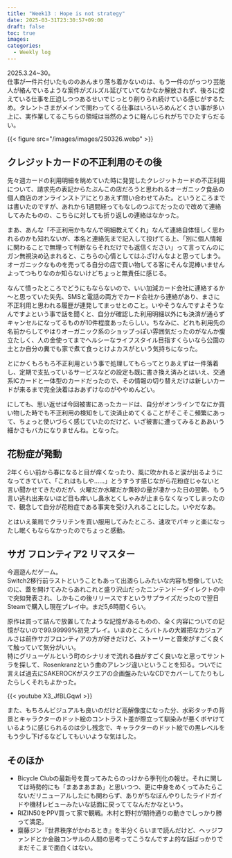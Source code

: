 ```yaml
---
title: "Week13 : Hope is not strategy"
date: 2025-03-31T23:30:57+09:00
draft: false
toc: true
images:
categories:
  - Weekly log
---
```


2025.3.24~30。  
仕事が一件片付いたもののあんまり落ち着かないのは、もう一件のがっつり芸能人が絡んでいるような案件がズルズル延びていてなかなか解放されず、後ろに控えている仕事を圧迫しつつあるせいでじっとり削りられ続けている感じがするため。タレントさまがメインで関わってくる仕事はいろいろめんどくさい事が多い上に、実作業してるこちらの領域は当然のように軽んじられがちでひたすらだるい。

{{< figure src="/images/images/250326.webp" >}}

<!--more-->

## クレジットカードの不正利用のその後

先々週カードの利用明細を眺めていた時に発覚したクレジットカードの不正利用について、請求先の表記からたぶんこの店だろうと思われるオーガニック食品の個人商店のオンラインストアにとりあえず問い合わせてみた。というところまでは書いたのですが、あれから1週間経ってもなしのつぶてだったので改めて連絡してみたものの、こちらに対しても折り返しの連絡はなかった。

まあ、あんな「不正利用かもなんで明細教えてくれ」なんて連絡自体怪しく思われるのかも知れないが、本名と連絡先まで記入して投げてる上、「別に個人情報に関わることで無理って判断ならそれだけでも返信ください」って言ってんのにガン無視決め込まれると、こちらの心情としてはふざけんなよと思ってしまう。オーガニックなものを売ってる自分の店で買い物してる客にそんな泥棒いませんよってつもりなのか知らないけどちょっと無責任に感じる。

なんて憤ったところでどうにもならないので、いい加減カード会社に連絡するか～と思っていた矢先、SMSと電話の両方でカード会社から連絡があり、まさに不正利用と思われる履歴が連発してまっせとのこと。いやそうなんですよそうなんですよという事で話を聞くと、自分が確認した利用明細以外にも決済が通らずキャンセルになってるものが10件程度あったらしい。ちなみに、どれも利用先の名前からしてやはりオーガニック系のショップっぽい雰囲気だったのがなんか腹立たしく、人の金使ってまでヘルシーなライフスタイル目指すくらいなら公園の土とか自分の糞でも家で煮て食っとけよカスがという気持ちになった。

とにかくもろもろ不正利用という事で処理してもらってとりあえずは一件落着し、定期で支払っているサービスなどの設定も既に書き換え済みとはいえ、交通系ICカードと一体型のカードだったので、その情報の切り替えだけは新しいカードが来るまで完全決着はおあずけなのがややめんどい。

にしても、思い返せば今回被害にあったカードは、自分がオンラインでなにか買い物した時でも不正利用の検知をして決済止めてくることがそこそこ頻繁にあって、ちょっと使いづらく感じていたのだけど、いざ被害に遭ってみるとああいう細かさもバカになりませんね。となった。

## 花粉症が発動

2年くらい前から春になると目が痒くなったり、風に吹かれると涙が出るようになってきていて、「これはもしや……」とうすうす感じながら花粉症じゃないと言い聞かせてきたのだが、火曜だか水曜だか黄砂の量が凄かった日の翌朝、もう言い逃れ出来ないほど目も痒いし鼻水とくしゃみが止まらなくなってしまったので、観念して自分が花粉症である事実を受け入れることにした。いやだなあ。

とはいえ薬局でクラリチンを買い服用してみたところ、速攻でパキッと楽になったし眠くもならなかったのでちょっと感動。

## サガ フロンティア2 リマスター

今週遊んだゲーム。  
Switch2移行前ラストということもあって出涸らしみたいな内容も想像していたのに、蓋を開けてみたらあれこれと盛り沢山だったニンテンドーダイレクトの中で突如発表され、しかもこの後リリースですというサプライズだったので翌日Steamで購入し現在プレイ中。まだ5,6時間くらい。

原作は買って詰んで放置してたような記憶があるものの、全く内容についての記憶がないので99.99999%初見プレイ。いまのところバトルの大雑把なカジュアルさは前作サガフロンティアの方が好きだけど、ストーリーと音楽がすごく良くて触っていて気分がいい。  
特にグリューゲルという町のシナリオで流れる曲がすごく良いなと思ってサントラを探して、Rosenkranzという曲のアレンジ違いということを知る。ついでに言えば過去にSAKEROCKがスクエアの企画盤みたいなCDでカバーしてたりもしたらしくそれもよかった。

{{< youtube X3_JfBLGqwI >}}

また、もちろんビジュアルも良いのだけど高解像度になった分、水彩タッチの背景とキャラクターのドット絵のコントラスト差が際立って馴染みが悪くボヤけているように感じられるのは少し残念で、キャラクターのドット絵での黒レベルをもう少し下げるなどしてもいいような気はした。

## そのほか

- Bicycle Clubの最新号を買ってみたらのっけから季刊化の報せ。それに関しては時勢的にも「まあまあまあ」と思いつつ、更に中身をめくってみたらこないだリニューアルしたにも関わらず、ありがちなぼんやりしたライドガイドや機材レビューみたいな誌面に戻っててなんだかなという。
- RIZIN50をPPV買って家で観戦。木村と野村が期待通りの動きでしっかり勝って満足。
- 齋藤ジン『世界秩序がかわるとき』を半分くらいまで読んだけど、ヘッジファンドとか金融コンサルの人間の思考ってこうなんですよ的な話ばっかりでまだそこまで面白くはない。
